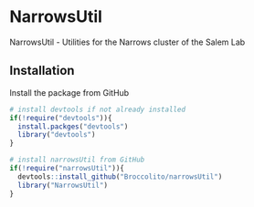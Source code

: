 # NarrowsUtil

NarrowsUtil - Utilities for the Narrows cluster of the Salem Lab



## Installation

Install the package from GitHub

```R
# install devtools if not already installed
if(!require("devtools")){
  install.packges("devtools")
  library("devtools")
}

# install narrowsUtil from GitHub
if(!require("narrowsUtil")){
  devtools::install_github("Broccolito/narrowsUtil")
  library("NarrowsUtil")
}
```

